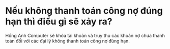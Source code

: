 # Nếu không thanh toán công nợ đúng hạn thì điều gì sẽ xảy ra?

Hồng Anh Computer sẽ khóa tài khoản và truy thu các khoản nợ chưa thanh toán đối với các đại lý không thanh toán công nợ đúng hạn.
